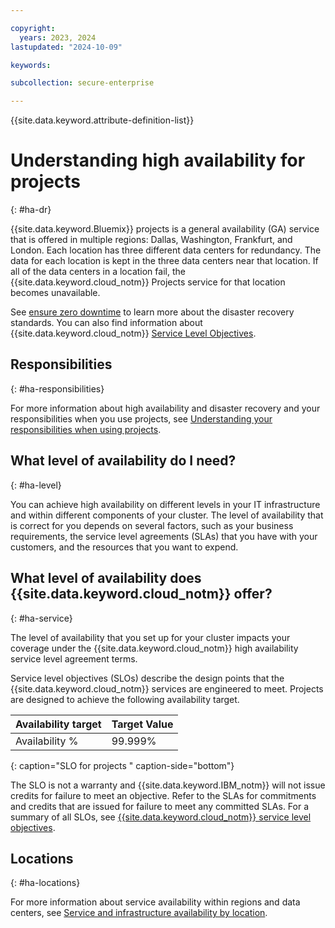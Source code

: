 ```yaml
---

copyright:
  years: 2023, 2024
lastupdated: "2024-10-09"

keywords:

subcollection: secure-enterprise

---
```


{{site.data.keyword.attribute-definition-list}}

# Understanding high availability for projects
{: #ha-dr}

{{site.data.keyword.Bluemix}} projects is a general availability (GA) service that is offered in multiple regions: Dallas, Washington, Frankfurt, and London. Each location has three different data centers for redundancy. The data for each location is kept in the three data centers near that location. If all of the data centers in a location fail, the {{site.data.keyword.cloud_notm}} Projects service for that location becomes unavailable.

See [ensure zero downtime](/docs/overview?topic=overview-zero-downtime#zero-downtime) to learn more about the disaster recovery standards. You can also find information about {{site.data.keyword.cloud_notm}} [Service Level Objectives](/docs/overview?topic=overview-slo).

## Responsibilities
{: #ha-responsibilities}

For more information about high availability and disaster recovery and your responsibilities when you use projects, see [Understanding your responsibilities when using projects](/docs/secure-enterprise?topic=secure-enterprise-responsibilities-projects).

## What level of availability do I need?
{: #ha-level}

You can achieve high availability on different levels in your IT infrastructure and within different components of your cluster. The level of availability that is correct for you depends on several factors, such as your business requirements, the service level agreements (SLAs) that you have with your customers, and the resources that you want to expend.

## What level of availability does {{site.data.keyword.cloud_notm}} offer?
{: #ha-service}

The level of availability that you set up for your cluster impacts your coverage under the {{site.data.keyword.cloud_notm}} high availability service level agreement terms.

Service level objectives (SLOs) describe the design points that the {{site.data.keyword.cloud_notm}} services are engineered to meet. Projects are designed to achieve the following availability target.

| Availability target | Target Value   |
|---|---|
|  Availability % | 99.999% |
{: caption="SLO for projects " caption-side="bottom"}

The SLO is not a warranty and {{site.data.keyword.IBM_notm}} will not issue credits for failure to meet an objective. Refer to the SLAs for commitments and credits that are issued for failure to meet any committed SLAs. For a summary of all SLOs, see [{{site.data.keyword.cloud_notm}} service level objectives](/docs/overview?topic=overview-slo).


## Locations
{: #ha-locations}

For more information about service availability within regions and data centers, see [Service and infrastructure availability by location](/docs/overview?topic=overview-services_region).
